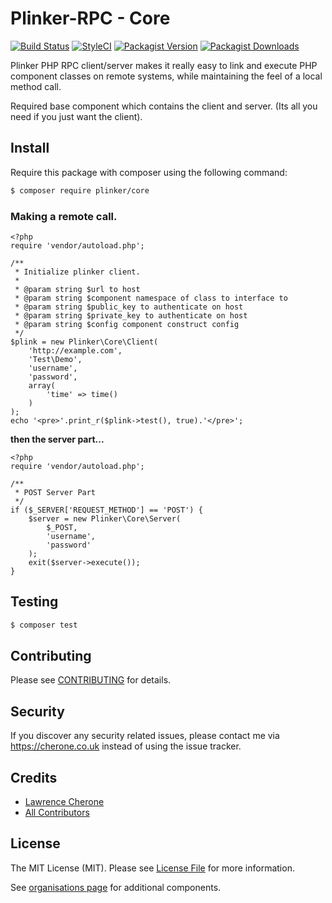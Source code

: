 **Plinker-RPC - Core**
=========

[![Build Status](https://travis-ci.org/plinker-rpc/core.svg?branch=master)](https://travis-ci.org/plinker-rpc/core)
[![StyleCI](https://styleci.io/repos/103975908/shield?branch=master)](https://styleci.io/repos/103975908)
[![Packagist Version](https://img.shields.io/packagist/v/plinker/core.svg?style=flat-square)](https://github.com/plinker-rpc/core/releases)
[![Packagist Downloads](https://img.shields.io/packagist/dt/plinker/core.svg?style=flat-square)](https://packagist.org/packages/plinker-rpc/core)


Plinker PHP RPC client/server makes it really easy to link and execute PHP component classes on remote systems, while maintaining the feel of a local method call.

Required base component which contains the client and server. (Its all you need if you just want the client).

## Install

Require this package with composer using the following command:

``` bash
$ composer require plinker/core
```


### Making a remote call.


    <?php
    require 'vendor/autoload.php';

    /**
     * Initialize plinker client.
     *
     * @param string $url to host
     * @param string $component namespace of class to interface to
     * @param string $public_key to authenticate on host
     * @param string $private_key to authenticate on host
     * @param string $config component construct config
     */
    $plink = new Plinker\Core\Client(
        'http://example.com',
        'Test\Demo',
        'username',
        'password',
        array(
            'time' => time()
        )
    );
    echo '<pre>'.print_r($plink->test(), true).'</pre>';


**then the server part...**

    <?php
    require 'vendor/autoload.php';

    /**
     * POST Server Part
     */
    if ($_SERVER['REQUEST_METHOD'] == 'POST') {
        $server = new Plinker\Core\Server(
            $_POST,
            'username',
            'password'
        );
        exit($server->execute());
    }
    
    
## Testing

``` bash
$ composer test
```

## Contributing

Please see [CONTRIBUTING](CONTRIBUTING.md) for details.

## Security

If you discover any security related issues, please contact me via https://cherone.co.uk instead of using the issue tracker.

## Credits

- [Lawrence Cherone](https://github.com/lcherone)
- [All Contributors](../../contributors)

## License

The MIT License (MIT). Please see [License File](LICENSE.md) for more information.

See [organisations page](https://github.com/plinker-rpc) for additional components.